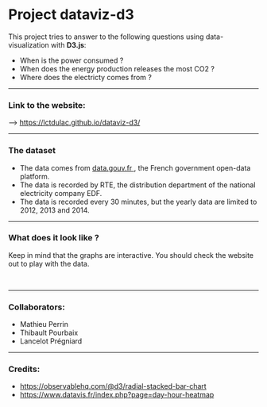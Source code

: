 # Project dataviz-d3

This project tries to answer to the following questions using data-visualization with <b>D3.js</b>:

* When is the power consumed ?
* When does the energy production releases the most CO2 ?
* Where does the electricty comes from ?

____

### Link to the website:

--> https://lctdulac.github.io/dataviz-d3/
____

### The dataset

* The data comes from <a href="https://www.data.gouv.fr/fr/datasets/electricite-consommation-production-co2-et-echanges/"> data.gouv.fr </a>, the French government open-data platform.
* The data is recorded by RTE, the distribution department of the national electricity company EDF.
* The data is recorded every 30 minutes, but the yearly data are limited to 2012, 2013 and 2014.


___

### What does it look like ?

Keep in mind that the graphs are interactive. You should check the website out to play with the data.

<img href="/img/visu2.png"> </img>
<img href="/img/visu2.png"> </img>

____

### Collaborators:

- Mathieu Perrin
- Thibault Pourbaix 
- Lancelot Prégniard

____ 

### Credits:

- https://observablehq.com/@d3/radial-stacked-bar-chart
- https://www.datavis.fr/index.php?page=day-hour-heatmap 
